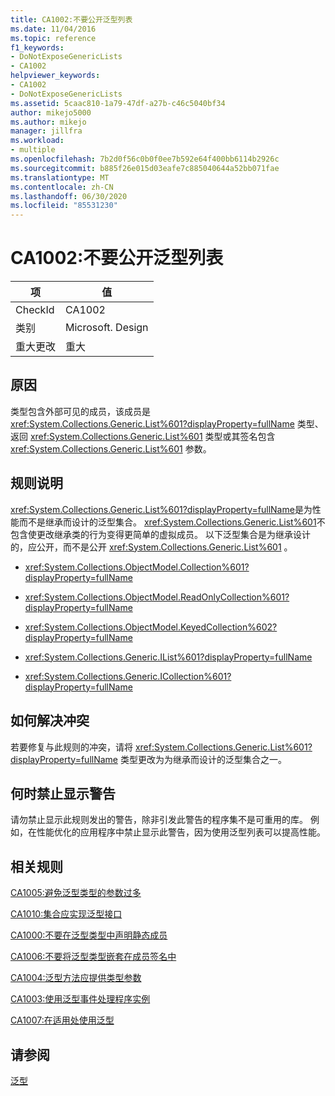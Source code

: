 ```yaml
---
title: CA1002:不要公开泛型列表
ms.date: 11/04/2016
ms.topic: reference
f1_keywords:
- DoNotExposeGenericLists
- CA1002
helpviewer_keywords:
- CA1002
- DoNotExposeGenericLists
ms.assetid: 5caac810-1a79-47df-a27b-c46c5040bf34
author: mikejo5000
ms.author: mikejo
manager: jillfra
ms.workload:
- multiple
ms.openlocfilehash: 7b2d0f56c0b0f0ee7b592e64f400bb6114b2926c
ms.sourcegitcommit: b885f26e015d03eafe7c885040644a52bb071fae
ms.translationtype: MT
ms.contentlocale: zh-CN
ms.lasthandoff: 06/30/2020
ms.locfileid: "85531230"
---
```

# <a name="ca1002-do-not-expose-generic-lists"></a>CA1002:不要公开泛型列表

|项|值|
|-|-|
|CheckId|CA1002|
|类别|Microsoft. Design|
|重大更改|重大|

## <a name="cause"></a>原因

类型包含外部可见的成员，该成员是 <xref:System.Collections.Generic.List%601?displayProperty=fullName> 类型、返回 <xref:System.Collections.Generic.List%601> 类型或其签名包含 <xref:System.Collections.Generic.List%601> 参数。

## <a name="rule-description"></a>规则说明

<xref:System.Collections.Generic.List%601?displayProperty=fullName>是为性能而不是继承而设计的泛型集合。 <xref:System.Collections.Generic.List%601>不包含使更改继承类的行为变得更简单的虚拟成员。 以下泛型集合是为继承设计的，应公开，而不是公开 <xref:System.Collections.Generic.List%601> 。

- <xref:System.Collections.ObjectModel.Collection%601?displayProperty=fullName>

- <xref:System.Collections.ObjectModel.ReadOnlyCollection%601?displayProperty=fullName>

- <xref:System.Collections.ObjectModel.KeyedCollection%602?displayProperty=fullName>

- <xref:System.Collections.Generic.IList%601?displayProperty=fullName>

- <xref:System.Collections.Generic.ICollection%601?displayProperty=fullName>

## <a name="how-to-fix-violations"></a>如何解决冲突

若要修复与此规则的冲突，请将 <xref:System.Collections.Generic.List%601?displayProperty=fullName> 类型更改为为继承而设计的泛型集合之一。

## <a name="when-to-suppress-warnings"></a>何时禁止显示警告

请勿禁止显示此规则发出的警告，除非引发此警告的程序集不是可重用的库。 例如，在性能优化的应用程序中禁止显示此警告，因为使用泛型列表可以提高性能。

## <a name="related-rules"></a>相关规则

[CA1005:避免泛型类型的参数过多](../code-quality/ca1005.md)

[CA1010:集合应实现泛型接口](../code-quality/ca1010.md)

[CA1000:不要在泛型类型中声明静态成员](../code-quality/ca1000.md)

[CA1006:不要将泛型类型嵌套在成员签名中](../code-quality/ca1006.md)

[CA1004:泛型方法应提供类型参数](../code-quality/ca1004.md)

[CA1003:使用泛型事件处理程序实例](../code-quality/ca1003.md)

[CA1007:在适用处使用泛型](../code-quality/ca1007.md)

## <a name="see-also"></a>请参阅

[泛型](/dotnet/csharp/programming-guide/generics/index)
